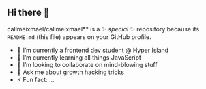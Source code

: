 ## Hi there 👋

callmeixmael/callmeixmael** is a ✨ _special_ ✨ repository because its `README.md` (this file) appears on your GitHub profile.


- 🔭 I’m currently a frontend dev student @ Hyper Island
- 🌱 I’m currently learning all things JavaScript
- 👯 I’m looking to collaborate on mind-blowing stuff
- 💬 Ask me about growth hacking tricks 
- ⚡ Fun fact: ...
